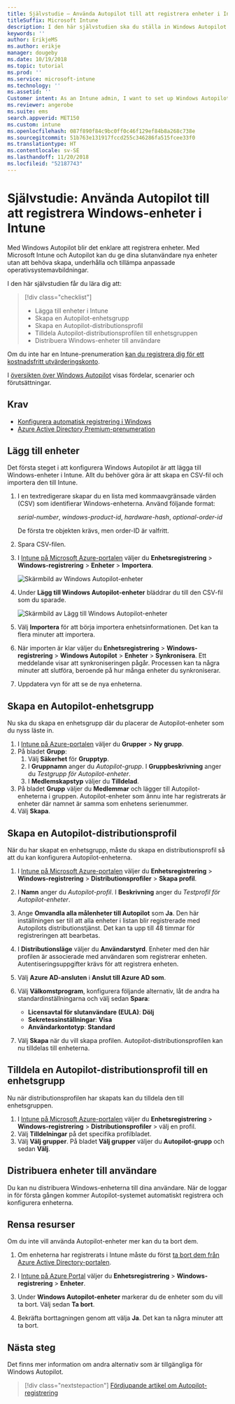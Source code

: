```yaml
---
title: Självstudie – Använda Autopilot till att registrera enheter i Intune
titleSuffix: Microsoft Intune
description: I den här självstudien ska du ställa in Windows Autopilot för att registrera enheter i Intune.
keywords: ''
author: ErikjeMS
ms.author: erikje
manager: dougeby
ms.date: 10/19/2018
ms.topic: tutorial
ms.prod: ''
ms.service: microsoft-intune
ms.technology: ''
ms.assetid: ''
Customer intent: As an Intune admin, I want to set up Windows Autopilot so that users can enroll in Intune.
ms.reviewer: angerobe
ms.suite: ems
search.appverid: MET150
ms.custom: intune
ms.openlocfilehash: 087f890f84c9bc0ff0c46f129ef84b8a268c738e
ms.sourcegitcommit: 51b763e131917fccd255c346286fa515fcee33f0
ms.translationtype: HT
ms.contentlocale: sv-SE
ms.lasthandoff: 11/20/2018
ms.locfileid: "52187743"
---
```

# <a name="tutorial-use-autopilot-to-enroll-windows-devices-in-intune"></a>Självstudie: Använda Autopilot till att registrera Windows-enheter i Intune
Med Windows Autopilot blir det enklare att registrera enheter. Med Microsoft Intune och Autopilot kan du ge dina slutanvändare nya enheter utan att behöva skapa, underhålla och tillämpa anpassade operativsystemavbildningar. 

I den här självstudien får du lära dig att:
> [!div class="checklist"]
> * Lägga till enheter i Intune
> * Skapa en Autopilot-enhetsgrupp
> * Skapa en Autopilot-distributionsprofil
> * Tilldela Autopilot-distributionsprofilen till enhetsgruppen
> * Distribuera Windows-enheter till användare

Om du inte har en Intune-prenumeration [kan du registrera dig för ett kostnadsfritt utvärderingskonto](free-trial-sign-up.md).

I [översikten över Windows Autopilot](https://docs.microsoft.com/windows/deployment/windows-autopilot/windows-10-autopilot) visas fördelar, scenarier och förutsättningar.


## <a name="prerequisites"></a>Krav
- [Konfigurera automatisk registrering i Windows](quickstart-setup-auto-enrollment.md)
- [Azure Active Directory Premium-prenumeration](https://docs.microsoft.com/azure/active-directory/active-directory-get-started-premium) <!--&#40;[trial subscription](http://go.microsoft.com/fwlink/?LinkID=816845)&#41;-->


## <a name="add-devices"></a>Lägg till enheter

Det första steget i att konfigurera Windows Autopilot är att lägga till Windows-enheter i Intune. Allt du behöver göra är att skapa en CSV-fil och importera den till Intune.

1. I en textredigerare skapar du en lista med kommaavgränsade värden (CSV) som identifierar Windows-enheterna. Använd följande format:
    
    *serial-number*, *windows-product-id*, *hardware-hash*, *optional-order-id*
    
    De första tre objekten krävs, men order-ID är valfritt.

2. Spara CSV-filen.

3. I [Intune på Microsoft Azure-portalen](https://aka.ms/intuneportal) väljer du **Enhetsregistrering** > **Windows-registrering** > **Enheter** > **Importera**.

    ![Skärmbild av Windows Autopilot-enheter](media/enrollment-autopilot/autopilot-import-device.png)

4. Under **Lägg till Windows Autopilot-enheter** bläddrar du till den CSV-fil som du sparade.

    ![Skärmbild av Lägg till Windows Autopilot-enheter](media/enrollment-autopilot/autopilot-import-device2.png)

5. Välj **Importera** för att börja importera enhetsinformationen. Det kan ta flera minuter att importera.

4. När importen är klar väljer du **Enhetsregistrering** > **Windows-registrering** > **Windows Autopilot** > **Enheter** > **Synkronisera**. Ett meddelande visar att synkroniseringen pågår. Processen kan ta några minuter att slutföra, beroende på hur många enheter du synkroniserar.

5. Uppdatera vyn för att se de nya enheterna.

## <a name="create-an-autopilot-device-group"></a>Skapa en Autopilot-enhetsgrupp

Nu ska du skapa en enhetsgrupp där du placerar de Autopilot-enheter som du nyss läste in.

1. I [Intune på Azure-portalen](https://aka.ms/intuneportal) väljer du **Grupper** > **Ny grupp**.
2. På bladet **Grupp**:
    1. Välj **Säkerhet** för **Grupptyp**.
    2. I **Gruppnamn** anger du *Autopilot-grupp*. I **Gruppbeskrivning** anger du *Testgrupp för Autopilot-enheter*.
    3. I **Medlemskapstyp** väljer du **Tilldelad**.
3. På bladet **Grupp** väljer du **Medlemmar** och lägger till Autopilot-enheterna i gruppen. Autopilot-enheter som ännu inte har registrerats är enheter där namnet är samma som enhetens serienummer.
4. Välj **Skapa**.  

## <a name="create-an-autopilot-deployment-profile"></a>Skapa en Autopilot-distributionsprofil

När du har skapat en enhetsgrupp, måste du skapa en distributionsprofil så att du kan konfigurera Autopilot-enheterna.

1. I [Intune på Microsoft Azure-portalen](https://aka.ms/intuneportal) väljer du **Enhetsregistrering** > **Windows-registrering** > **Distributionsprofiler** > **Skapa profil**.
2. I **Namn** anger du *Autopilot-profil*. I **Beskrivning** anger du *Testprofil för Autopilot-enheter*.
3. Ange **Omvandla alla målenheter till Autopilot** som **Ja**. Den här inställningen ser till att alla enheter i listan blir registrerade med Autopilots distributionstjänst. Det kan ta upp till 48 timmar för registreringen att bearbetas.
4. I **Distributionsläge** väljer du **Användarstyrd**. Enheter med den här profilen är associerade med användaren som registrerar enheten. Autentiseringsuppgifter krävs för att registrera enheten.
5. Välj **Azure AD-ansluten** i **Anslut till Azure AD som**.
6. Välj **Välkomstprogram**, konfigurera följande alternativ, låt de andra ha standardinställningarna och välj sedan **Spara**:
    - **Licensavtal för slutanvändare (EULA)**: **Dölj**
    - **Sekretessinställningar**: **Visa**
    - **Användarkontotyp**: **Standard**

6. Välj **Skapa** när du vill skapa profilen. Autopilot-distributionsprofilen kan nu tilldelas till enheterna.

## <a name="assign-an-autopilot-deployment-profile-to-a-device-group"></a>Tilldela en Autopilot-distributionsprofil till en enhetsgrupp

Nu när distributionsprofilen har skapats kan du tilldela den till enhetsgruppen.
1. I [Intune på Microsoft Azure-portalen](https://aka.ms/intuneportal) väljer du **Enhetsregistrering** > **Windows-registrering** > **Distributionsprofiler** > välj en profil.
2. Välj **Tilldelningar** på det specifika profilbladet. 
3. Välj **Välj grupper**. På bladet **Välj grupper** väljer du **Autopilot-grupp** och sedan **Välj**.

## <a name="distribute-devices-to-users"></a>Distribuera enheter till användare

Du kan nu distribuera Windows-enheterna till dina användare. När de loggar in för första gången kommer Autopilot-systemet automatiskt registrera och konfigurera enheterna. 

## <a name="clean-up-resources"></a>Rensa resurser

Om du inte vill använda Autopilot-enheter mer kan du ta bort dem.

1. Om enheterna har registrerats i Intune måste du först [ta bort dem från Azure Active Directory-portalen](devices-wipe.md#delete-devices-from-the-azure-active-directory-portal).

2. I [Intune på Azure Portal](https://aka.ms/intuneportal) väljer du **Enhetsregistrering** > **Windows-registrering** > **Enheter**.

3. Under **Windows Autopilot-enheter** markerar du de enheter som du vill ta bort. Välj sedan **Ta bort**.

4. Bekräfta borttagningen genom att välja **Ja**. Det kan ta några minuter att ta bort.

## <a name="next-steps"></a>Nästa steg

Det finns mer information om andra alternativ som är tillgängliga för Windows Autopilot.

> [!div class="nextstepaction"]
> [Fördjupande artikel om Autopilot-registrering](enrollment-autopilot.md)


